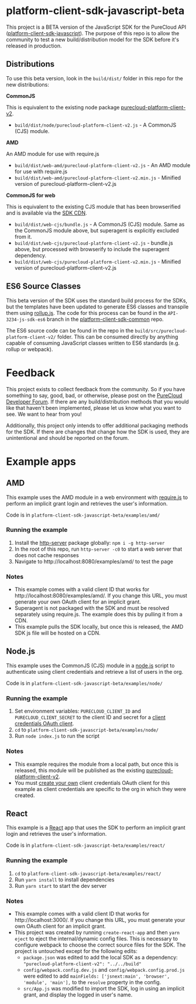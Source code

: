 # platform-client-sdk-javascript-beta

This project is a BETA version of the JavaScript SDK for the PureCloud API ([platform-client-sdk-javascript](https://github.com/MyPureCloud/platform-client-sdk-javascript)). The purpose of this repo is to allow the community to test a new build/distribution model for the SDK before it's released in production. 


## Distributions

To use this beta version, look in the `build/dist/` folder in this repo for the new distributions:


**CommonJS**

This is equivalent to the existing node package [purecloud-platform-client-v2](https://www.npmjs.com/package/purecloud-platform-client-v2).

* `build/dist/node/purecloud-platform-client-v2.js` - A CommonJS (CJS) module. 


**AMD**

An AMD module for use with require.js

* `build/dist/web-amd/purecloud-platform-client-v2.js` - An AMD module for use with require.js
* `build/dist/web-amd/purecloud-platform-client-v2.min.js` - Minified version of purecloud-platform-client-v2.js


**CommonJS for web**

This is equivalent to the existing CJS module that has been browserified and is available via the [SDK CDN](https://sdk-cdn.mypurecloud.com/javascript/26.1.0/purecloud-platform-client-v2.min.js).

* `build/dist/web-cjs/bundle.js` - A CommonJS (CJS) module. Same as the CommonJS module above, but superagent is explicitly excluded from it.
* `build/dist/web-cjs/purecloud-platform-client-v2.js` - bundle.js above, but processed with browserify to include the superagent dependency.
* `build/dist/web-cjs/purecloud-platform-client-v2.min.js` - Minified version of purecloud-platform-client-v2.js


## ES6 Source Classes

This beta version of the SDK uses the standard build process for the SDKs, but the templates have been updated to generate ES6 classes and transpile them using [rollup.js](https://rollupjs.org/). The code for this process can be found in the `API-3234-js-sdk-es6` branch in the [platform-client-sdk-common](https://github.com/purecloudlabs/platform-client-sdk-common/tree/API-3234-js-sdk-es6) repo.

The ES6 source code can be found in the repo in the `build/src/purecloud-platform-client-v2/` folder. This can be consumed directly by anything capable of consuming JavaScript classes written to ES6 standards (e.g. rollup or webpack).



# Feedback

This project exists to collect feedback from the community. So if you have something to say, good, bad, or otherwise, please post on the [PureCloud Developer Forum](https://developer.mypurecloud.com/forum/). If there are any build/distribution methods that you would like that haven't been implemented, please let us know what you want to see. We want to hear from you!

Additionally, this project only intends to offer additional packaging methods for the SDK. If there are changes that change how the SDK is used, they are unintentional and should be reported on the forum. 



# Example apps

## AMD

This example uses the AMD module in a web environment with [require.js](http://requirejs.org/	) to perform an implicit grant login and retrieves the user's information.

Code is in `platform-client-sdk-javascript-beta/examples/amd/`


### Running the example

1. Install the [http-server](https://www.npmjs.com/package/http-server) package globally: `npm i -g http-server`
2. In the root of this repo, run `http-server -c0` to start a web server that does not cache responses
3. Navigate to http://localhost:8080/examples/amd/ to test the page


### Notes 

* This example comes with a valid client ID that works for http://localhost:8080/examples/amd/. If you change this URL, you must generate your own OAuth client for an implicit grant.
* Superagent is not packaged with the SDK and must be resolved separately using require.js. The example does this by pulling it from a CDN.
* This example pulls the SDK locally, but once this is released, the AMD SDK js file will be hosted on a CDN.



## Node.js

This example uses the CommonJS (CJS) module in a [node.js](https://nodejs.org/) script to authenticate using client credentials and retrieve a list of users in the org.

Code is in `platform-client-sdk-javascript-beta/examples/node/`


### Running the example

1. Set environment variables: `PURECLOUD_CLIENT_ID` and `PURECLOUD_CLIENT_SECRET` to the client ID and secret for a [client credentials OAuth client](https://developer.mypurecloud.com/api/rest/authorization/use-client-credentials.html).
2. `cd` to `platform-client-sdk-javascript-beta/examples/node/`
3. Run `node index.js` to run the script


### Notes

* This example requires the module from a local path, but once this is released, this module will be published as the existing [purecloud-platform-client-v2](https://www.npmjs.com/package/purecloud-platform-client-v2).
* You must [create your own](https://developer.mypurecloud.com/api/rest/authorization/create-oauth-client-id.html) client credentials OAuth client for this example as client credentials are specific to the org in which they were created.



## React

This example is a [React](https://reactjs.org/) app that uses the SDK to perform an implicit grant login and retrieves the user's information.

Code is in `platform-client-sdk-javascript-beta/examples/react/`


### Running the example

1. `cd` to `platform-client-sdk-javascript-beta/examples/react/`
2. Run `yarn install` to install dependencies
3. Run `yarn start` to start the dev server


### Notes

* This example comes with a valid client ID that works for http://localhost:3000/. If you change this URL, you must generate your own OAuth client for an implicit grant.
* This project was created by running `create-react-app` and then `yarn eject` to eject the internal/dynamic config files. This is necessary to configure webpack to choose the correct source files for the SDK. The project is untouched except for the following edits:
	* `package.json` was edited to add the local SDK as a dependency: `"purecloud-platform-client-v2": "../../build"`
	* `config/webpack.config.dev.js` and `config/webpack.config.prod.js` were edited to add `mainFields: ['jsnext:main', 'browser', 'module', 'main'],` to the `resolve` property in the config.
	* `src/App.js` was modified to import the SDK, log in using an implicit grant, and display the logged in user's name.
